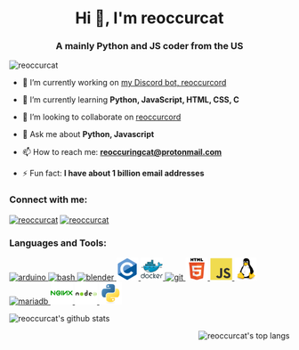 <h1 align="center">Hi 👋, I'm reoccurcat</h1>
<h3 align="center">A mainly Python and JS coder from the US</h3>

<p align="left"> <img src="https://komarev.com/ghpvc/?username=reoccurcat&label=Profile%20views&color=0e75b6&style=flat" alt="reoccurcat" /> </p>

- 🔭 I’m currently working on [my Discord bot, reoccurcord](https://rc.reoccur.tech)

- 🌱 I’m currently learning **Python, JavaScript, HTML, CSS, C**

- 👯 I’m looking to collaborate on [reoccurcord](https://rc.reoccur.tech)

- 💬 Ask me about **Python, Javascript**

- 📫 How to reach me: **reoccuringcat@protonmail.com**

- ⚡ Fun fact: **I have about 1 billion email addresses**

<h3 align="left">Connect with me:</h3>
<p align="left">
<a href="https://instagram.com/reoccurcat" target="blank"><img align="center" src="https://raw.githubusercontent.com/rahuldkjain/github-profile-readme-generator/master/src/images/icons/Social/instagram.svg" alt="reoccurcat" height="30" width="40" /></a>
<a href="https://www.youtube.com/channel/UClaS86_4nOR5NgUJR5P5BEg" target="blank"><img align="center" src="https://github.com/rahuldkjain/github-profile-readme-generator/raw/master/src/images/icons/Social/youtube.svg" alt="reoccurcat" height="30" width="40" /></a>
</p>

<h3 align="left">Languages and Tools:</h3>
<p align="left"> <a href="https://www.arduino.cc/" target="_blank"> <img src="https://cdn.worldvectorlogo.com/logos/arduino-1.svg" alt="arduino" width="40" height="40"/> </a> <a href="https://www.gnu.org/software/bash/" target="_blank"> <img src="https://www.vectorlogo.zone/logos/gnu_bash/gnu_bash-icon.svg" alt="bash" width="40" height="40"/> </a> <a href="https://www.blender.org/" target="_blank"> <img src="https://download.blender.org/branding/community/blender_community_badge_white.svg" alt="blender" width="40" height="40"/> </a> <a href="https://www.cprogramming.com/" target="_blank"> <img src="https://raw.githubusercontent.com/devicons/devicon/master/icons/c/c-original.svg" alt="c" width="40" height="40"/> </a> <a href="https://www.docker.com/" target="_blank"> <img src="https://raw.githubusercontent.com/devicons/devicon/master/icons/docker/docker-original-wordmark.svg" alt="docker" width="40" height="40"/> </a> <a href="https://git-scm.com/" target="_blank"> <img src="https://www.vectorlogo.zone/logos/git-scm/git-scm-icon.svg" alt="git" width="40" height="40"/> </a> <a href="https://www.w3.org/html/" target="_blank"> <img src="https://raw.githubusercontent.com/devicons/devicon/master/icons/html5/html5-original-wordmark.svg" alt="html5" width="40" height="40"/> </a> <a href="https://developer.mozilla.org/en-US/docs/Web/JavaScript" target="_blank"> <img src="https://raw.githubusercontent.com/devicons/devicon/master/icons/javascript/javascript-original.svg" alt="javascript" width="40" height="40"/> </a> <a href="https://www.linux.org/" target="_blank"> <img src="https://raw.githubusercontent.com/devicons/devicon/master/icons/linux/linux-original.svg" alt="linux" width="40" height="40"/> </a> <a href="https://mariadb.org/" target="_blank"> <img src="https://www.vectorlogo.zone/logos/mariadb/mariadb-icon.svg" alt="mariadb" width="40" height="40"/> </a> <a href="https://www.nginx.com" target="_blank"> <img src="https://raw.githubusercontent.com/devicons/devicon/master/icons/nginx/nginx-original.svg" alt="nginx" width="40" height="40"/> </a> <a href="https://nodejs.org" target="_blank"> <img src="https://raw.githubusercontent.com/devicons/devicon/master/icons/nodejs/nodejs-original-wordmark.svg" alt="nodejs" width="40" height="40"/> </a> <a href="https://www.python.org" target="_blank"> <img src="https://raw.githubusercontent.com/devicons/devicon/master/icons/python/python-original.svg" alt="python" width="40" height="40"/> </a> </p>

<p>&nbsp;<img align="left" src="https://github-readme-stats.vercel.app/api?username=reoccurcat&theme=tokyonight&show_icons=true&locale=en" alt="reoccurcat's github stats" /></p>
<p>&nbsp;<img align="right" src="https://github-readme-stats.vercel.app/api/top-langs/?username=reoccurcat&layout=compact" alt="reoccurcat's top langs" /></p>

